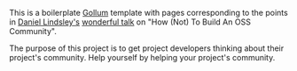 This is a boilerplate [Gollum](https://github.com/gollum/gollum) template with
pages corresponding to the points in [Daniel Lindsley's](https://github.com/toastdriven)
[wonderful talk](https://speakerdeck.com/daniellindsley/how-not-to-build-an-oss-community)
on "How (Not) To Build An OSS Community".

The purpose of this project is to get project developers thinking about their
project's community. Help yourself by helping your project's community.
